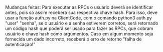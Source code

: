 Mudanças feitas:
Para executar as RPCs o usuário deverá se identificar antes, pois só assim receberá sua respectiva chave hash. Para isso, deve usar a função auth.py na ClientCode, com o comando python3 auth.py "user" "senha", se o usuário e a senha estiverem corretos, será retornado um código hash que poderá ser usado para fazer as RPCs, que cobram usuário e chave hash como argumentos. Caso em algum momento seja fornecida um dado incorreto, receberá o erro de retorno "falha de autenticaçao!"
